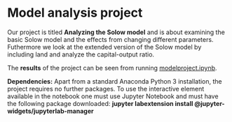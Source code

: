 # Model analysis project

Our project is titled **Analyzing the Solow model** and is about examining the basic Solow model and the effects from changing different parameters. Futhermore we look at the extended version of the Solow model by including land and analyze the capital-output ratio.

The **results** of the project can be seen from running [modelproject.ipynb](modelproject.ipynb).

**Dependencies:** Apart from a standard Anaconda Python 3 installation, the project requires no further packages. To use the interactive element available in the notebook one must use Jupyter Notebook and must have the following package downloaded: 
**jupyter labextension install @jupyter-widgets/jupyterlab-manager**